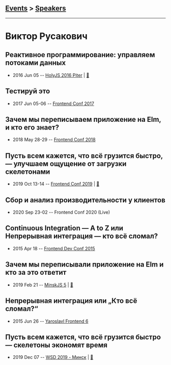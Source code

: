 ## [Events](../README.md) > [Speakers](../speakers.md)
---

# Виктор Русакович

## Реактивное программирование: управляем потоками данных
- 2016 Jun 05 -- [HolyJS 2016 Piter](https://www.youtube.com/watch?v=3cGKw9sxV_g)  | [:notebook:](http://public.jugru.org/holyjs/2016/spb/day_1/track_1/rusakovich.pdf)  
## Тестируй это
- 2017 Jun 05-06 -- [Frontend Conf 2017](https://www.youtube.com/watch?v=hdd01v4ayu8)    
## Зачем мы переписываем приложение на Elm, и кто его знает?
- 2018 May 28-29 -- [Frontend Conf 2018](https://www.youtube.com/watch?v=lZcb4YoBGMY)    
## Пусть всем кажется, что всё грузится быстро, — улучшаем ощущение от загрузки скелетонами
- 2019 Oct 13-14 -- [Frontend Conf 2019](https://www.youtube.com/watch?v=ODWakh7Tl9s)  | [:notebook:](https://drive.google.com/file/d/1VrYyoO-4kxNNgJ6zJLe-NzMIZekdL9GI)  
## Сбор и анализ производительности у клиентов
- 2020 Sep 23-02 -- Frontend Conf 2020 (Live)    
## Continuous Integration — A to Z или Непрерывная интеграция — кто всё сломал?
- 2015 Apr 18 -- [Frontend Dev Conf 2015](https://www.youtube.com/watch?v=Rrv0-I3HIAw)    
## Зачем мы переписывали приложение на Elm и кто за это ответит
- 2019 Feb 21 -- [MinskJS 5](https://www.youtube.com/watch?v=D-4D1f5gyXw)  | [:notebook:](https://docs.google.com/presentation/d/1FJabwf0jalNJMZEX6LiLn2RplkzAIb342VFTU5STogg/edit)  
## Непрерывная интеграция или „Кто всё сломал?“
- 2015 Jun 26 -- [Yaroslavl Frontend 6](https://youtu.be/8TgnLP26op8)    
## Пусть всем кажется, что всё грузится быстро — скелетоны экономят время
- 2019 Dec 07 -- [WSD 2019 - Минск](https://www.youtube.com/watch?v=JRlCIPkwheA)  | [:notebook:](https://wsd.events/2019/12/07/pres/fake-loading.pdf)  
